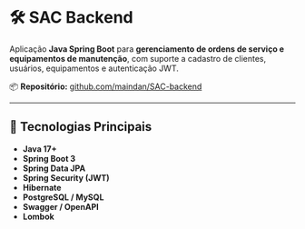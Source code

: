 # 🛠️ SAC Backend

Aplicação **Java Spring Boot** para **gerenciamento de ordens de serviço e equipamentos de manutenção**, com suporte a cadastro de clientes, usuários, equipamentos e autenticação JWT.

📦 **Repositório:** [github.com/maindan/SAC-backend](https://github.com/maindan/SAC-backend)

---

## 🚀 Tecnologias Principais

- **Java 17+**
- **Spring Boot 3**
- **Spring Data JPA**
- **Spring Security (JWT)**
- **Hibernate**
- **PostgreSQL / MySQL**
- **Swagger / OpenAPI**
- **Lombok**